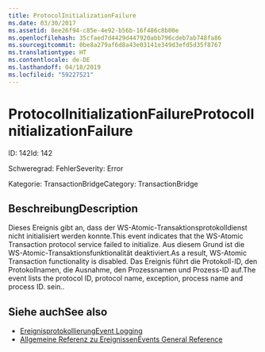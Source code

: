 ```yaml
---
title: ProtocolInitializationFailure
ms.date: 03/30/2017
ms.assetid: 8ee26f94-c85e-4e92-b56b-16f486c8b00e
ms.openlocfilehash: 35cfaed7d4429d447920abb796cdeb7ab748fa86
ms.sourcegitcommit: 0be8a279af6d8a43e03141e349d3efd5d35f8767
ms.translationtype: HT
ms.contentlocale: de-DE
ms.lasthandoff: 04/18/2019
ms.locfileid: "59227521"
---
```

# <a name="protocolinitializationfailure"></a><span data-ttu-id="8520b-102">ProtocolInitializationFailure</span><span class="sxs-lookup"><span data-stu-id="8520b-102">ProtocolInitializationFailure</span></span>
<span data-ttu-id="8520b-103">ID: 142</span><span class="sxs-lookup"><span data-stu-id="8520b-103">Id: 142</span></span>  
  
 <span data-ttu-id="8520b-104">Schweregrad: Fehler</span><span class="sxs-lookup"><span data-stu-id="8520b-104">Severity: Error</span></span>  
  
 <span data-ttu-id="8520b-105">Kategorie: TransactionBridge</span><span class="sxs-lookup"><span data-stu-id="8520b-105">Category: TransactionBridge</span></span>  
  
## <a name="description"></a><span data-ttu-id="8520b-106">Beschreibung</span><span class="sxs-lookup"><span data-stu-id="8520b-106">Description</span></span>  
 <span data-ttu-id="8520b-107">Dieses Ereignis gibt an, dass der WS-Atomic-Transaktionsprotokolldienst nicht initialisiert werden konnte.</span><span class="sxs-lookup"><span data-stu-id="8520b-107">This event indicates that the WS-Atomic Transaction protocol service failed to initialize.</span></span> <span data-ttu-id="8520b-108">Aus diesem Grund ist die WS-Atomic-Transaktionsfunktionalität deaktiviert.</span><span class="sxs-lookup"><span data-stu-id="8520b-108">As a result, WS-Atomic Transaction functionality is disabled.</span></span> <span data-ttu-id="8520b-109">Das Ereignis führt die Protokoll-ID, den Protokollnamen, die Ausnahme, den Prozessnamen und Prozess-ID auf.</span><span class="sxs-lookup"><span data-stu-id="8520b-109">The event lists the protocol ID, protocol name, exception, process name and process ID.</span></span> <span data-ttu-id="8520b-110">sein.</span><span class="sxs-lookup"><span data-stu-id="8520b-110">.</span></span>  
  
## <a name="see-also"></a><span data-ttu-id="8520b-111">Siehe auch</span><span class="sxs-lookup"><span data-stu-id="8520b-111">See also</span></span>

- [<span data-ttu-id="8520b-112">Ereignisprotokollierung</span><span class="sxs-lookup"><span data-stu-id="8520b-112">Event Logging</span></span>](../../../../../docs/framework/wcf/diagnostics/event-logging/index.md)
- [<span data-ttu-id="8520b-113">Allgemeine Referenz zu Ereignissen</span><span class="sxs-lookup"><span data-stu-id="8520b-113">Events General Reference</span></span>](../../../../../docs/framework/wcf/diagnostics/event-logging/events-general-reference.md)
